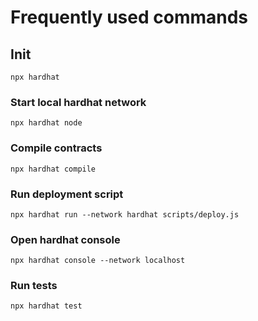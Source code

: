 # Frequently used commands

## Init
```
npx hardhat
```

### Start local hardhat network
```
npx hardhat node
```

### Compile contracts
```
npx hardhat compile
```

### Run deployment script
```
npx hardhat run --network hardhat scripts/deploy.js
```

### Open hardhat console
```
npx hardhat console --network localhost
```

### Run tests
```
npx hardhat test
```